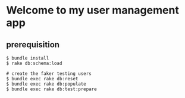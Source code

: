# Welcome to my user management app

## prerequisition
``` shell
$ bundle install
$ rake db:schema:load

# create the faker testing users
$ bundle exec rake db:reset
$ bundle exec rake db:populate
$ bundle exec rake db:test:prepare
```